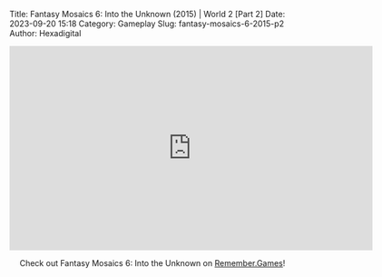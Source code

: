 Title: Fantasy Mosaics 6: Into the Unknown (2015) | World 2 [Part 2]
Date: 2023-09-20 15:18
Category: Gameplay
Slug: fantasy-mosaics-6-2015-p2
Author: Hexadigital

<center><iframe src="https://www.youtube.com/embed/Uaw-VG3CUzg?feature=oembed" allow="accelerometer; autoplay; encrypted-media; gyroscope; picture-in-picture" width="640" height="360" frameborder="0"></iframe>

Check out Fantasy Mosaics 6: Into the Unknown on [Remember.Games](https://remember.games/game/6613/fantasy-mosaics-6-into-the-unknown/)!</center>